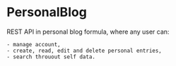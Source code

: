 # PersonalBlog

REST API in personal blog formula, where any user can:

    - manage account,
    - create, read, edit and delete personal entries,
    - search throuout self data.
